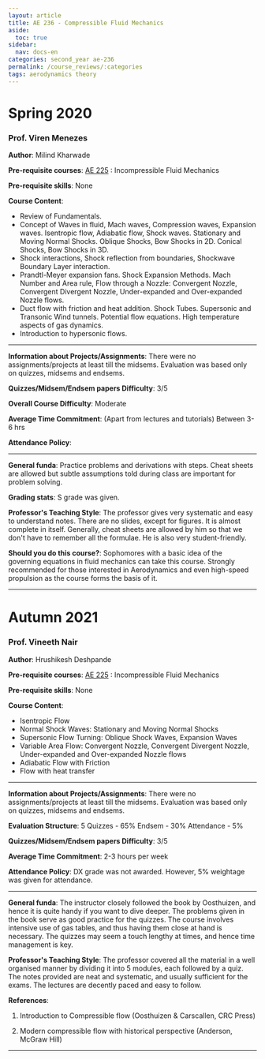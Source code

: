 ```yaml
---
layout: article
title: AE 236 - Compressible Fluid Mechanics
aside:
  toc: true
sidebar:
  nav: docs-en
categories: second_year ae-236
permalink: /course_reviews/:categories
tags: aerodynamics theory
---
```


# Spring 2020
### Prof. Viren Menezes
**Author**: Milind Kharwade

**Pre-requisite courses**: [AE 225](/course_reviews/second_year/ae-225.html) : Incompressible Fluid Mechanics


**Pre-requisite skills**: None

**Course Content**:
* Review of Fundamentals.
* Concept of Waves in fluid, Mach waves, Compression waves, Expansion waves.
Isentropic flow, Adiabatic flow, Shock waves. Stationary and Moving Normal Shocks. Oblique Shocks, Bow Shocks in 2D. Conical Shocks, Bow Shocks in 3D.
* Shock interactions, Shock reflection from boundaries, Shockwave Boundary Layer interaction.
* Prandtl-Meyer expansion fans. Shock Expansion Methods. Mach Number and Area rule, Flow through a Nozzle: Convergent Nozzle, Convergent Divergent Nozzle, Under-expanded and Over-expanded Nozzle flows.
* Duct flow with friction and heat addition. Shock Tubes. Supersonic and Transonic Wind tunnels. Potential flow equations. High temperature aspects of gas dynamics.
* Introduction to hypersonic flows.


---

**Information about Projects/Assignments**: There were no assignments/projects at least till the midsems. Evaluation was based only on quizzes, midsems and endsems.


**Quizzes/Midsem/Endsem papers Difficulty**: 3/5

**Overall Course Difficulty**: Moderate

**Average Time Commitment**:
(Apart from lectures and tutorials)
Between 3-6 hrs


**Attendance Policy**:

---

**General funda**: Practice problems and derivations with steps. Cheat sheets are allowed but subtle assumptions told during class are important for problem solving.


**Grading stats**: S grade was given.

**Professor's Teaching Style**: The professor gives very systematic and easy to understand notes. There are no slides, except for figures. It is almost complete in itself. Generally, cheat sheets are allowed by him so that we don't have to remember all the formulae. He is also very student-friendly.

**Should you do this course?**: Sophomores with a basic idea of the governing equations in fluid mechanics can take this course. Strongly recommended for those interested in Aerodynamics and even high-speed propulsion as the course forms the basis of it.

---

# Autumn 2021
### Prof. Vineeth Nair
**Author**: Hrushikesh Deshpande

**Pre-requisite courses**: [AE 225](/course_reviews/second_year/ae-225.html) : Incompressible Fluid Mechanics


**Pre-requisite skills**: None

**Course Content**:
- Isentropic Flow
- Normal Shock Waves: Stationary and Moving Normal Shocks
- Supersonic Flow Turning: Oblique Shock Waves, Expansion Waves
- Variable Area Flow: Convergent Nozzle, Convergent Divergent Nozzle, Under-expanded and Over-expanded Nozzle flows
- Adiabatic Flow with Friction
- Flow with heat transfer

---

**Information about Projects/Assignments**: There were no assignments/projects at least till the midsems. Evaluation was based only on quizzes, midsems and endsems.

**Evaluation Structure**:
5 Quizzes - 65%
Endsem - 30%
Attendance - 5%

**Quizzes/Midsem/Endsem papers Difficulty**: 3/5

**Average Time Commitment**:
2-3 hours per week


**Attendance Policy**: DX grade was not awarded. However, 5% weightage was given for attendance.

---

**General funda**:
The instructor closely followed the book by Oosthuizen, and hence it is quite handy if you want to dive deeper. The problems given in the book serve as good practice for the quizzes. The course involves intensive use of gas tables, and thus having them close at hand is necessary. The quizzes may seem a touch lengthy at times, and hence time management is key.


**Professor's Teaching Style**:
The professor covered all the material in a well organised manner by dividing it into 5 modules, each followed by a quiz. The notes provided are neat and systematic, and usually sufficient for the exams. The lectures are decently paced and easy to follow.

**References**:
1. Introduction to Compressible flow (Oosthuizen & Carscallen, CRC Press)

2. Modern compressible flow with historical perspective (Anderson, McGraw Hill)
---

